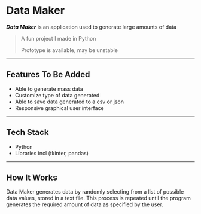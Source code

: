 # Data Maker

***Data Maker*** is an application used to generate large amounts of data  


> A fun project I made in Python
> 
>  Prototype is available, may be unstable

---

## **Features To Be Added**

- Able to generate mass data
- Customize type of data generated
- Able to save data generated to a csv or json
- Responsive graphical user interface

---

## **Tech Stack**

- Python
- Libraries incl (tkinter, pandas)

---

## **How It Works**

Data Maker generates data by randomly selecting from a list of possible data values, stored in a text file. This process is repeated until
the program generates the required amount of data as specified by the user.
